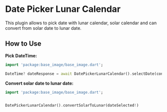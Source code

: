 # Date Picker Lunar Calendar

This plugin allows to pick date with lunar calendar, solar calendar and can convert from solar date to lunar date.


## How to Use

**Pick DateTime:**

```dart
import 'package:base_image/base_image.dart';

DateTime? dateResponse = await DatePickerLunarCalendar().selectDate(context,initDate: dateSelected,endDate: DateTime.now(),beginDate: DateTime(2024,12,01));
```

**Convert solar date to lunar date:**


```dart
import 'package:base_image/base_image.dart';


DatePickerLunarCalendar().convertSolarToLunar(dateSelected!)
```
